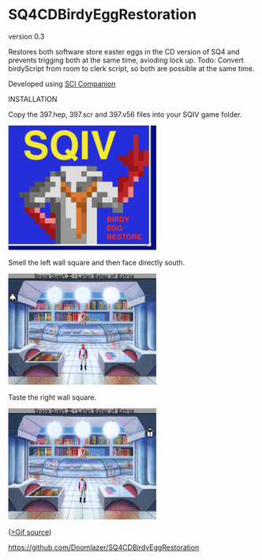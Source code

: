 # SQ4CDBirdyEggRestoration

version 0.3 

 Restores both software store easter eggs in the CD version of SQ4 and prevents trigging both at the same time, avioding lock up. Todo: Convert birdyScript from room to clerk script, so both are possible at the same time.
 
 Developed using <a href="http://scicompanion.com/">SCI Companion</a>

INSTALLATION

Copy the 397.hep, 397.scr and 397.v56 files into your SQIV game folder.

<img src="birdy.png"  width="300">


Smell the left wall square and then face directly south.

<img src="smell.gif"  width="300">


Taste the right wall square.

<img src="taste.gif"  width="300">

(<a href="https://www.benshoof.org/blog/space-quest-iv-easter-eggs">>Gif source</a>)


https://github.com/Doomlazer/SQ4CDBirdyEggRestoration
